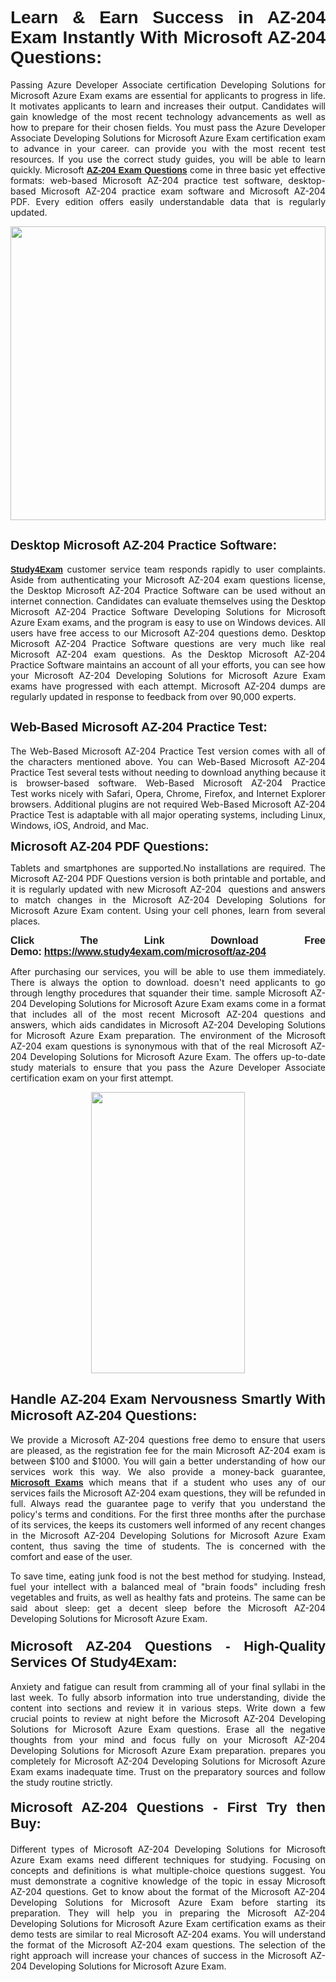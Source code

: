 <h1 style="text-align: justify;"><span style="font-family:Tahoma,Geneva,sans-serif;"><strong>Learn & Earn Success in AZ-204 Exam Instantly With Microsoft AZ-204 Questions:</strong></span></h1>

<p style="text-align: justify;">Passing Azure Developer Associate certification Developing Solutions for Microsoft Azure Exam exams are essential for applicants to progress in life. It motivates applicants to learn and increases their output. Candidates will gain knowledge of the most recent technology advancements as well as how to prepare for their chosen fields. You must pass the Azure Developer Associate Developing Solutions for Microsoft Azure Exam certification exam to advance in your career. can provide you with the most recent test resources. If you use the correct study guides, you will be able to learn quickly. Microsoft <a href="https://www.study4exam.com/microsoft/az-204" target="_blank"><span style="font-family:Tahoma,Geneva,sans-serif;"><strong>AZ-204 Exam Questions</strong></span></a> come in three basic yet effective formats: web-based Microsoft AZ-204 practice test software, desktop-based Microsoft AZ-204 practice exam software and Microsoft AZ-204 PDF. Every edition offers easily understandable data that is regularly updated.</p>

<p style="text-align: justify;"><a href="https://www.study4exam.com/microsoft/az-204" target="_blank"><img alt="" src="https://lh3.googleusercontent.com/pw/AM-JKLVq_oPqfp0-n5zn4yqAoyjjcA2yO-jT5Cm68rj_xPcdsmakSaLzyxJ8unsRMKMdGkmOINvzyM17CwNHdrz3aK03FYcCewHDEYJs7lAvJLcrBifJ5qSpkhSIJgPhz-7dSY7ixq9ev6p4G2ds_VnujUaf=w1366-h530-no?authuser=0" style="width: 100%; height: 470px;" /></a></p>

<h2 style="text-align: justify;"><span style="font-family:Tahoma,Geneva,sans-serif;"><strong><span style="font-size:20px;">Desktop Microsoft AZ-204 Practice Software:</span></strong></span></h2>

<p style="text-align: justify;"><a href="https://www.study4exam.com/" target="_blank"><span style="font-family:Tahoma,Geneva,sans-serif;"><strong>Study4Exam</strong></span></a> customer service team responds rapidly to user complaints. Aside from authenticating your Microsoft AZ-204 exam questions license, the Desktop Microsoft AZ-204 Practice Software can be used without an internet connection. Candidates can evaluate themselves using the Desktop Microsoft AZ-204 Practice Software Developing Solutions for Microsoft Azure Exam exams, and the program is easy to use on Windows devices. All users have free access to our Microsoft AZ-204 questions demo. Desktop Microsoft AZ-204 Practice Software questions are very much like real Microsoft AZ-204 exam questions. As the Desktop Microsoft AZ-204 Practice Software maintains an account of all your efforts, you can see how your Microsoft AZ-204 Developing Solutions for Microsoft Azure Exam exams have progressed with each attempt. Microsoft AZ-204 dumps are regularly updated in response to feedback from over 90,000 experts.</p>

<h2 style="text-align: justify;"><strong><span style="font-family:Tahoma,Geneva,sans-serif;"><span style="font-size:20px;">Web-Based Microsoft AZ-204 Practice Test:</span></span></strong></h2>

<p style="text-align: justify;">The Web-Based Microsoft AZ-204 Practice Test version comes with all of the characters mentioned above. You can Web-Based Microsoft AZ-204 Practice Test several tests without needing to download anything because it is browser-based software. Web-Based Microsoft AZ-204 Practice Test works nicely with Safari, Opera, Chrome, Firefox, and Internet Explorer browsers. Additional plugins are not required Web-Based Microsoft AZ-204 Practice Test is adaptable with all major operating systems, including Linux, Windows, iOS, Android, and Mac.</p>

<p style="text-align: justify;"><strong><span style="font-family:Tahoma,Geneva,sans-serif;"><span style="font-size:20px;">Microsoft AZ-204 PDF Questions:</span></span></strong></p>

<p style="text-align: justify;">Tablets and smartphones are supported.No installations are required. The Microsoft AZ-204 PDF Questions version is both printable and portable, and it is regularly updated with new Microsoft AZ-204  questions and answers to match changes in the Microsoft AZ-204 Developing Solutions for Microsoft Azure Exam content. Using your cell phones, learn from several places.</p>

<p style="text-align: justify;"><strong><span style="font-size:16px;"><span style="font-family:Tahoma,Geneva,sans-serif;">Click The Link Download Free Demo:</span></span></strong> <strong><span style="font-size:16px;"><span style="font-family:Tahoma,Geneva,sans-serif;"><a href="https://www.study4exam.com/microsoft/az-204" target="_blank">https://www.study4exam.com/microsoft/az-204</a></span></span></strong></p>

<p style="text-align: justify;">After purchasing our services, you will be able to use them immediately. There is always the option to download. doesn't need applicants to go through lengthy procedures that squander their time. sample Microsoft AZ-204 Developing Solutions for Microsoft Azure Exam exams come in a format that includes all of the most recent Microsoft AZ-204 questions and answers, which aids candidates in Microsoft AZ-204 Developing Solutions for Microsoft Azure Exam preparation. The environment of the Microsoft AZ-204 exam questions is synonymous with that of the real Microsoft AZ-204 Developing Solutions for Microsoft Azure Exam. The offers up-to-date study materials to ensure that you pass the Azure Developer Associate certification exam on your first attempt.</p>

<p style="text-align: center;"><a href="https://www.study4exam.com/microsoft/az-204" target="_blank"><img alt="" src="https://lh3.googleusercontent.com/pw/AM-JKLXfNjhwPiMVy0ctVShSUYpvTBudxxEKSjIvWyQcQ4fkjC7tw4fAHzQCxVumweZ4lZywWu345GH-ksy4ecL_MjJ_HOMVvBbLXRtkP9fACCrcmZAb4vVtcna_wHGfpzNHbsqs91m4DXRGfOMJpFZl-Ci9=w650-h649-no?authuser=0" style="width: 70%; height: 450px;" /></a></p>

<h2 style="text-align: justify;"><strong><span style="font-size:22px;"><span style="font-family:Tahoma,Geneva,sans-serif;">Handle AZ-204 Exam Nervousness Smartly With Microsoft AZ-204 Questions:</span></span></strong></h2>

<p style="text-align: justify;">We provide a Microsoft AZ-204 questions free demo to ensure that users are pleased, as the registration fee for the main Microsoft AZ-204 exam is between $100 and $1000. You will gain a better understanding of how our services work this way. We also provide a money-back guarantee, <a href="https://www.study4exam.com/microsoft-exams" target="_blank"><span style="font-family:Tahoma,Geneva,sans-serif;"><strong>Microsoft Exams</strong></span></a> which means that if a student who uses any of our services fails the Microsoft AZ-204 exam questions, they will be refunded in full. Always read the guarantee page to verify that you understand the policy's terms and conditions. For the first three months after the purchase of its services, the keeps its customers well informed of any recent changes in the Microsoft AZ-204 Developing Solutions for Microsoft Azure Exam content, thus saving the time of students. The is concerned with the comfort and ease of the user.</p>

<p style="text-align: justify;">To save time, eating junk food is not the best method for studying. Instead, fuel your intellect with a balanced meal of "brain foods" including fresh vegetables and fruits, as well as healthy fats and proteins. The same can be said about sleep: get a decent sleep before the Microsoft AZ-204 Developing Solutions for Microsoft Azure Exam.</p>

<h3 style="text-align: justify;"><span style="font-family:Tahoma,Geneva,sans-serif;"><strong><span style="font-size:22px;">Microsoft AZ-204 Questions - High-Quality Services Of Study4Exam:</span></strong></span></h3>

<p style="text-align: justify;">Anxiety and fatigue can result from cramming all of your final syllabi in the last week. To fully absorb information into true understanding, divide the content into sections and review it in various steps. Write down a few crucial points to review at night before the Microsoft AZ-204 Developing Solutions for Microsoft Azure Exam questions. Erase all the negative thoughts from your mind and focus fully on your Microsoft AZ-204 Developing Solutions for Microsoft Azure Exam preparation. prepares you completely for Microsoft AZ-204 Developing Solutions for Microsoft Azure Exam exams inadequate time. Trust on the preparatory sources and follow the study routine strictly. </p>

<h4 style="text-align: justify;"><span style="font-family:Tahoma,Geneva,sans-serif;"><strong><span style="font-size:22px;">Microsoft AZ-204 Questions - First Try then Buy:</span></strong></span></h4>

<p style="text-align: justify;">Different types of Microsoft AZ-204 Developing Solutions for Microsoft Azure Exam exams need different techniques for studying. Focusing on concepts and definitions is what multiple-choice questions suggest. You must demonstrate a cognitive knowledge of the topic in essay Microsoft AZ-204 questions. Get to know about the format of the Microsoft AZ-204 Developing Solutions for Microsoft Azure Exam before starting its preparation. They will help you in preparing the Microsoft AZ-204 Developing Solutions for Microsoft Azure Exam certification exams as their demo tests are similar to real Microsoft AZ-204 exams. You will understand the format of the Microsoft AZ-204 exam questions. The selection of the right approach will increase your chances of success in the Microsoft AZ-204 Developing Solutions for Microsoft Azure Exam.</p>
